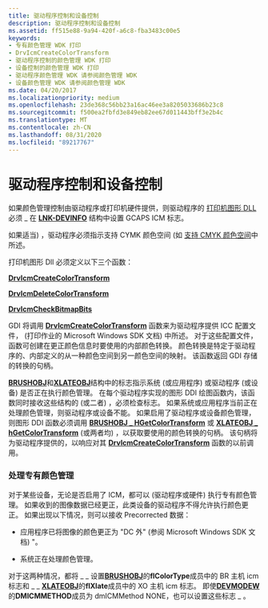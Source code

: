 ```yaml
---
title: 驱动程序控制和设备控制
description: 驱动程序控制和设备控制
ms.assetid: ff515e88-9a94-420f-a6c8-fba3483c00e5
keywords:
- 专有颜色管理 WDK 打印
- DrvIcmCreateColorTransform
- 驱动程序控制的颜色管理 WDK 打印
- 设备控制的颜色管理 WDK 打印
- 驱动程序颜色管理 WDK 请参阅颜色管理 WDK
- 设备颜色管理 WDK 请参阅颜色管理 WDK
ms.date: 04/20/2017
ms.localizationpriority: medium
ms.openlocfilehash: 23de368c56bb23a16ac46ee3a8205033686b23c8
ms.sourcegitcommit: f500ea2fbfd3e849eb82ee67d011443bff3e2b4c
ms.translationtype: MT
ms.contentlocale: zh-CN
ms.lasthandoff: 08/31/2020
ms.locfileid: "89217767"
---
```

# <a name="driver-control-and-device-control"></a>驱动程序控制和设备控制





如果颜色管理控制由驱动程序或打印机硬件提供，则驱动程序的 [打印机图形 DLL](printer-graphics-dll.md) 必须 \_ 在 [**LNK-DEVINFO**](/windows/win32/api/winddi/ns-winddi-tagdevinfo) 结构中设置 GCAPS ICM 标志。

如果适当) ，驱动程序必须指示支持 CYMK 颜色空间 (如 [支持 CMYK 颜色空间](supporting-cmyk-color-space.md)中所述。

打印机图形 Dll 必须定义以下三个函数：

[**DrvIcmCreateColorTransform**](/windows/win32/api/winddi/nf-winddi-drvicmcreatecolortransform)

[**DrvIcmDeleteColorTransform**](/windows/win32/api/winddi/nf-winddi-drvicmdeletecolortransform)

[**DrvIcmCheckBitmapBits**](/windows/win32/api/winddi/nf-winddi-drvicmcheckbitmapbits)

GDI 将调用 [**DrvIcmCreateColorTransform**](/windows/win32/api/winddi/nf-winddi-drvicmcreatecolortransform) 函数来为驱动程序提供 ICC 配置文件， (打印作业的 Microsoft Windows SDK 文档) 中所述。 对于这些配置文件，函数可创建在更正颜色信息时要使用的内部颜色转换。 颜色转换是特定于驱动程序的、内部定义的从一种颜色空间到另一颜色空间的映射。 该函数返回 GDI 存储的转换的句柄。

[**BRUSHOBJ**](/windows/win32/api/winddi/ns-winddi-_brushobj)和[**XLATEOBJ**](/windows/win32/api/winddi/ns-winddi-_xlateobj)结构中的标志指示系统 (或应用程序) 或驱动程序 (或设备) 是否正在执行颜色管理。 在每个驱动程序实现的图形 DDI 绘图函数内，该函数同时接收这些结构的 (或二者) ，必须检查标志。 如果系统或应用程序当前正在处理颜色管理，则驱动程序或设备不能。 如果启用了驱动程序或设备颜色管理，则图形 DDI 函数必须调用 [**BRUSHOBJ \_ HGetColorTransform**](/windows/win32/api/winddi/nf-winddi-brushobj_hgetcolortransform) 或 [**XLATEOBJ \_ hGetColorTransform**](/windows/win32/api/winddi/nf-winddi-xlateobj_hgetcolortransform) (或两者均) ，以获取要使用的颜色转换的句柄。 该句柄将为驱动程序提供的，以响应对其 [**DrvIcmCreateColorTransform**](/windows/win32/api/winddi/nf-winddi-drvicmcreatecolortransform) 函数的以前调用。

### <a name="handling-proprietary-color-management"></a>处理专有颜色管理

对于某些设备，无论是否启用了 ICM，都可以 (驱动程序或硬件) 执行专有颜色管理。 如果收到的图像数据已经更正，此类设备的驱动程序不得允许执行颜色更正。 如果出现以下情况，则可以接收 Precorrected 数据：

-   应用程序已将图像的颜色更正为 "DC 外" (参阅 Microsoft Windows SDK 文档) "。

-   系统正在处理颜色管理。

对于这两种情况，都将 \_ \_ 设置[**BRUSHOBJ**](/windows/win32/api/winddi/ns-winddi-_brushobj)的**flColorType**成员中的 BR 主机 icm 标志和 \_ \_ [**XLATEOBJ**](/windows/win32/api/winddi/ns-winddi-_xlateobj)的**flXlate**成员中的 XO 主机 icm 标志。 即使[**DEVMODEW**](/windows/win32/api/wingdi/ns-wingdi-devmodew)的**DMICMMETHOD**成员为 dmICMMethod NONE，也可以设置这些标志 \_ 。

 

